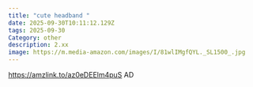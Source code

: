```yaml
---
title: "cute headband "
date: 2025-09-30T10:11:12.129Z
tags: 2025-09-30
Category: other
description: 2.xx
image: https://m.media-amazon.com/images/I/81wlIMgfQYL._SL1500_.jpg
---
```

https://amzlink.to/az0eDEElm4puS
AD